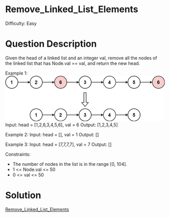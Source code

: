 
# Remove_Linked_List_Elements

Difficulty: Easy

# Question Description

Given the head of a linked list and an integer val, remove all the nodes of the linked list that has Node.val == val, and return the new head.

Example 1:
![alt text](image.png)
Input: head = [1,2,6,3,4,5,6], val = 6
Output: [1,2,3,4,5]

Example 2:
Input: head = [], val = 1
Output: []

Example 3:
Input: head = [7,7,7,7], val = 7
Output: []

Constraints:

- The number of nodes in the list is in the range [0, 104].
- 1 <= Node.val <= 50
- 0 <= val <= 50

# Solution

[Remove_Linked_List_Elements]([203]Remove_Linked_List_Elements.py)

    